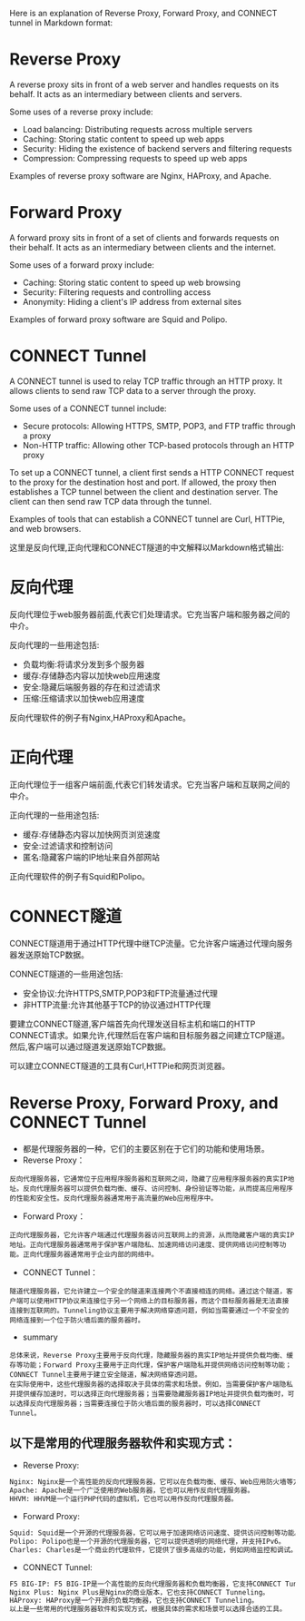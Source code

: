 Here is an explanation of Reverse Proxy, Forward Proxy, and CONNECT tunnel in Markdown format:

# Reverse Proxy

A reverse proxy sits in front of a web server and handles requests on its behalf. It acts as an intermediary between clients and servers.

Some uses of a reverse proxy include:

- Load balancing: Distributing requests across multiple servers 
- Caching: Storing static content to speed up web apps 
- Security: Hiding the existence of backend servers and filtering requests
- Compression: Compressing requests to speed up web apps

Examples of reverse proxy software are Nginx, HAProxy, and Apache.

# Forward Proxy 

A forward proxy sits in front of a set of clients and forwards requests on their behalf. It acts as an intermediary between clients and the internet.

Some uses of a forward proxy include:

- Caching: Storing static content to speed up web browsing 
- Security: Filtering requests and controlling access 
- Anonymity: Hiding a client's IP address from external sites

Examples of forward proxy software are Squid and Polipo.

# CONNECT Tunnel

A CONNECT tunnel is used to relay TCP traffic through an HTTP proxy. It allows clients to send raw TCP data to a server through the proxy.

Some uses of a CONNECT tunnel include: 

- Secure protocols: Allowing HTTPS, SMTP, POP3, and FTP traffic through a proxy 
- Non-HTTP traffic: Allowing other TCP-based protocols through an HTTP proxy

To set up a CONNECT tunnel, a client first sends a HTTP CONNECT request to the proxy for the destination host and port. If allowed, the proxy then establishes a TCP tunnel between the client and destination server. The client can then send raw TCP data through the tunnel.

Examples of tools that can establish a CONNECT tunnel are Curl, HTTPie, and web browsers.

这里是反向代理,正向代理和CONNECT隧道的中文解释以Markdown格式输出:

# 反向代理 

反向代理位于web服务器前面,代表它们处理请求。它充当客户端和服务器之间的中介。

反向代理的一些用途包括:

- 负载均衡:将请求分发到多个服务器 
- 缓存:存储静态内容以加快web应用速度  
- 安全:隐藏后端服务器的存在和过滤请求
- 压缩:压缩请求以加快web应用速度

反向代理软件的例子有Nginx,HAProxy和Apache。

# 正向代理

正向代理位于一组客户端前面,代表它们转发请求。它充当客户端和互联网之间的中介。

正向代理的一些用途包括:

- 缓存:存储静态内容以加快网页浏览速度  
- 安全:过滤请求和控制访问 
- 匿名:隐藏客户端的IP地址来自外部网站

正向代理软件的例子有Squid和Polipo。

# CONNECT隧道

CONNECT隧道用于通过HTTP代理中继TCP流量。它允许客户端通过代理向服务器发送原始TCP数据。

CONNECT隧道的一些用途包括:

- 安全协议:允许HTTPS,SMTP,POP3和FTP流量通过代理  
- 非HTTP流量:允许其他基于TCP的协议通过HTTP代理

要建立CONNECT隧道,客户端首先向代理发送目标主机和端口的HTTP CONNECT请求。如果允许,代理然后在客户端和目标服务器之间建立TCP隧道。然后,客户端可以通过隧道发送原始TCP数据。

可以建立CONNECT隧道的工具有Curl,HTTPie和网页浏览器。


# Reverse Proxy, Forward Proxy, and CONNECT Tunnel
- 都是代理服务器的一种，它们的主要区别在于它们的功能和使用场景。
- Reverse Proxy：
```
反向代理服务器，它通常位于应用程序服务器和互联网之间，隐藏了应用程序服务器的真实IP地址。反向代理服务器可以提供负载均衡、缓存、访问控制、身份验证等功能，从而提高应用程序的性能和安全性。反向代理服务器通常用于高流量的Web应用程序中。
```
- Forward Proxy：
```
正向代理服务器，它允许客户端通过代理服务器访问互联网上的资源，从而隐藏客户端的真实IP地址。正向代理服务器通常用于保护客户端隐私、加速网络访问速度、提供网络访问控制等功能。正向代理服务器通常用于企业内部的网络中。
```
- CONNECT Tunnel：
```
隧道代理服务器，它允许建立一个安全的隧道来连接两个不直接相连的网络。通过这个隧道，客户端可以使用HTTP协议来连接位于另一个网络上的目标服务器，而这个目标服务器是无法直接连接到互联网的。Tunneling协议主要用于解决网络穿透问题，例如当需要通过一个不安全的网络连接到一个位于防火墙后面的服务器时。
```
- summary 
```
总体来说，Reverse Proxy主要用于反向代理，隐藏服务器的真实IP地址并提供负载均衡、缓存等功能；Forward Proxy主要用于正向代理，保护客户端隐私并提供网络访问控制等功能；CONNECT Tunnel主要用于建立安全隧道，解决网络穿透问题。
在实际使用中，这些代理服务器的选择取决于具体的需求和场景。例如，当需要保护客户端隐私并提供缓存加速时，可以选择正向代理服务器；当需要隐藏服务器IP地址并提供负载均衡时，可以选择反向代理服务器；当需要连接位于防火墙后面的服务器时，可以选择CONNECT Tunnel。
```
## 以下是常用的代理服务器软件和实现方式：
- Reverse Proxy:
```bash
Nginx: Nginx是一个高性能的反向代理服务器，它可以在负载均衡、缓存、Web应用防火墙等方面提供很好的支持。
Apache: Apache是一个广泛使用的Web服务器，它也可以用作反向代理服务器。
HHVM: HHVM是一个运行PHP代码的虚拟机，它也可以用作反向代理服务器。
```
- Forward Proxy:
```bash
Squid: Squid是一个开源的代理服务器，它可以用于加速网络访问速度、提供访问控制等功能。
Polipo: Polipo也是一个开源的代理服务器，它可以提供透明的网络代理，并支持IPv6。
Charles: Charles是一个商业的代理软件，它提供了很多高级的功能，例如网络监控和调试。
```
- CONNECT Tunnel:
```bash
F5 BIG-IP: F5 BIG-IP是一个高性能的反向代理服务器和负载均衡器，它支持CONNECT Tunneling。
Nginx Plus: Nginx Plus是Nginx的商业版本，它也支持CONNECT Tunneling。
HAProxy: HAProxy是一个开源的负载均衡器，它也支持CONNECT Tunneling。
以上是一些常用的代理服务器软件和实现方式，根据具体的需求和场景可以选择合适的工具。
```

